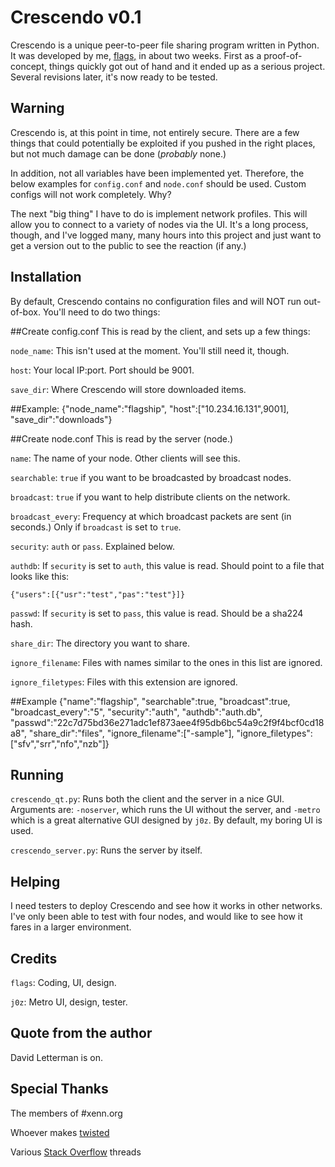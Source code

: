 Crescendo v0.1
==============
Crescendo is a unique peer-to-peer file sharing program written in Python. It was developed by me, [flags,](http://jetstarforever.com/site/) in about two weeks. First as a proof-of-concept, things quickly got out of hand and it ended up as a serious project. Several revisions later, it's now ready to be tested.

Warning
-------
Crescendo is, at this point in time, not entirely secure. There are a few things that could potentially be exploited if you pushed in the right places, but not much damage can be done (*probably* none.)

In addition, not all variables have been implemented yet. Therefore, the below examples for `config.conf` and `node.conf` should be used. Custom configs will not work completely. Why?

The next "big thing" I have to do is implement network profiles. This will allow you to connect to a variety of nodes via the UI. It's a long process, though, and I've logged many, many hours into this project and just want to get a version out to the public to see the reaction (if any.)

Installation
------------
By default, Crescendo contains no configuration files and will NOT run out-of-box. You'll need to do two things:

##Create config.conf
This is read by the client, and sets up a few things:

`node_name`: This isn't used at the moment. You'll still need it, though.

`host`: Your local IP:port. Port should be 9001.

`save_dir`: Where Crescendo will store downloaded items.

##Example: 
    {"node_name":"flagship",
    "host":["10.234.16.131",9001],
    "save_dir":"downloads"}

##Create node.conf
This is read by the server (node.)

`name`: The name of your node. Other clients will see this.

`searchable`: `true` if you want to be broadcasted by broadcast nodes.

`broadcast`: `true` if you want to help distribute clients on the network.

`broadcast_every`: Frequency at which broadcast packets are sent (in seconds.) Only if `broadcast` is set to `true`.

`security`: `auth` or `pass`. Explained below.

`authdb`: If `security` is set to `auth`, this value is read. Should point to a file that looks like this:

`{"users":[{"usr":"test","pas":"test"}]}`

`passwd`: If `security` is set to `pass`, this value is read. Should be a sha224 hash.

`share_dir`: The directory you want to share.

`ignore_filename`: Files with names similar to the ones in this list are ignored.

`ignore_filetypes`: Files with this extension are ignored.

##Example
    {"name":"flagship",
    "searchable":true,
    "broadcast":true,
    "broadcast_every":"5",
    "security":"auth",
    "authdb":"auth.db",
    "passwd":"22c7d75bd36e271adc1ef873aee4f95db6bc54a9c2f9f4bcf0cd18a8",
    "share_dir":"files",
    "ignore_filename":["-sample"],
    "ignore_filetypes":["sfv","srr","nfo","nzb"]}

Running
-------
`crescendo_qt.py`: Runs both the client and the server in a nice GUI. Arguments are: `-noserver`, which runs the UI without the server, and `-metro` which is a great alternative GUI designed by `j0z`. By default, my boring UI is used.

`crescendo_server.py`: Runs the server by itself.

Helping
-------
I need testers to deploy Crescendo and see how it works in other networks. I've only been able to test with four nodes, and would like to see how it fares in a larger environment.

Credits
-------
`flags`: Coding, UI, design.

`j0z`: Metro UI, design, tester.

Quote from the author
---------------------
David Letterman is on.

Special Thanks
--------------
The members of #xenn.org

Whoever makes [twisted](http://twistedmatrix.com/trac/)

Various [Stack Overflow](http://stackoverflow.com/) threads